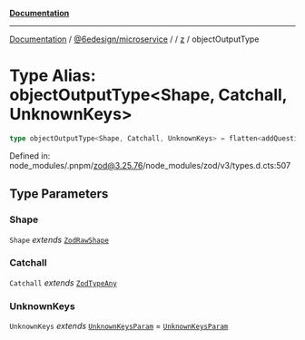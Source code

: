 [**Documentation**](../../../../../README.md)

***

[Documentation](../../../../../README.md) / [@6edesign/microservice](../../../README.md) / [](../../../README.md) / [z](../README.md) / objectOutputType

# Type Alias: objectOutputType&lt;Shape, Catchall, UnknownKeys&gt;

```ts
type objectOutputType<Shape, Catchall, UnknownKeys> = flatten<addQuestionMarks<baseObjectOutputType<Shape>>> & CatchallOutput<Catchall> & PassthroughType<UnknownKeys>;
```

Defined in: node\_modules/.pnpm/zod@3.25.76/node\_modules/zod/v3/types.d.cts:507

## Type Parameters

### Shape

`Shape` *extends* [`ZodRawShape`](ZodRawShape.md)

### Catchall

`Catchall` *extends* [`ZodTypeAny`](ZodTypeAny.md)

### UnknownKeys

`UnknownKeys` *extends* [`UnknownKeysParam`](UnknownKeysParam.md) = [`UnknownKeysParam`](UnknownKeysParam.md)

